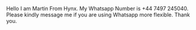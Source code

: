 Hello I am Martin From Hynx.
My Whatsapp Number is +44 7497 245040. Please kindly message me if you are using Whatsapp more flexible. Thank you.

<!---
yolodevai/yolodevai is a ✨ special ✨ repository because its `README.md` (this file) appears on your GitHub profile.
You can click the Preview link to take a look at your changes.
--->
